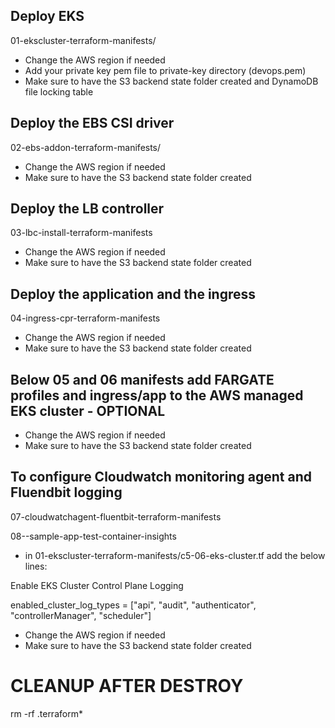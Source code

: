 ## Deploy EKS
01-ekscluster-terraform-manifests/

- Change the AWS region if needed
- Add your private key pem file to private-key directory (devops.pem)
- Make sure to have the S3 backend state folder created and DynamoDB file locking table

## Deploy the EBS CSI driver 
02-ebs-addon-terraform-manifests/

- Change the AWS region if needed
- Make sure to have the S3 backend state folder created


## Deploy the LB controller
03-lbc-install-terraform-manifests

- Change the AWS region if needed
- Make sure to have the S3 backend state folder created


## Deploy the application and the ingress
04-ingress-cpr-terraform-manifests

- Change the AWS region if needed
- Make sure to have the S3 backend state folder created


## Below 05 and 06 manifests add FARGATE profiles and ingress/app to the AWS managed EKS cluster - OPTIONAL

- Change the AWS region if needed
- Make sure to have the S3 backend state folder created


## To configure Cloudwatch monitoring agent and Fluendbit logging
07-cloudwatchagent-fluentbit-terraform-manifests

08--sample-app-test-container-insights

- in 01-ekscluster-terraform-manifests/c5-06-eks-cluster.tf add the below lines:

Enable EKS Cluster Control Plane Logging

enabled_cluster_log_types = ["api", "audit", "authenticator", "controllerManager", "scheduler"]

- Change the AWS region if needed
- Make sure to have the S3 backend state folder created


# CLEANUP AFTER DESTROY
rm -rf .terraform*
